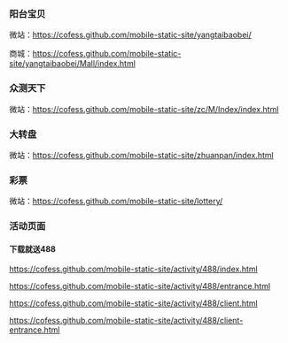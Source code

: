 ### 阳台宝贝
微站：https://cofess.github.com/mobile-static-site/yangtaibaobei/

商城：https://cofess.github.com/mobile-static-site/yangtaibaobei/Mall/index.html

### 众测天下
微站：https://cofess.github.com/mobile-static-site/zc/M/Index/index.html

### 大转盘
微站：https://cofess.github.com/mobile-static-site/zhuanpan/index.html

### 彩票
微站：https://cofess.github.com/mobile-static-site/lottery/

### 活动页面
#### 下载就送488
https://cofess.github.com/mobile-static-site/activity/488/index.html

https://cofess.github.com/mobile-static-site/activity/488/entrance.html

https://cofess.github.com/mobile-static-site/activity/488/client.html

https://cofess.github.com/mobile-static-site/activity/488/client-entrance.html
